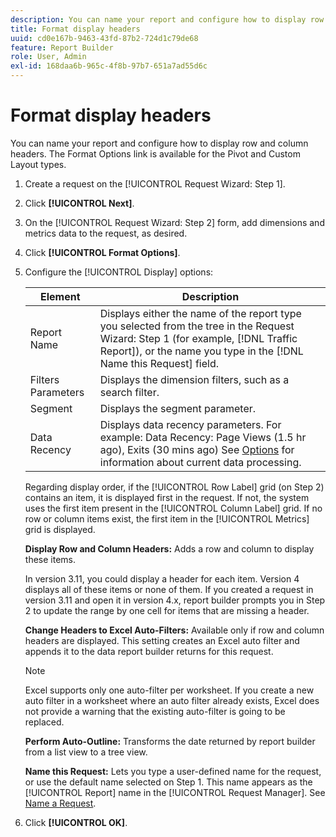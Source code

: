 ```yaml
---
description: You can name your report and configure how to display row and column headers. The Format Options link is available for the Pivot and Custom Layout types.
title: Format display headers
uuid: cd0e167b-9463-43fd-87b2-724d1c79de68
feature: Report Builder
role: User, Admin
exl-id: 168daa6b-965c-4f8b-97b7-651a7ad55d6c
---
```

# Format display headers

You can name your report and configure how to display row and column headers. The Format Options link is available for the Pivot and Custom Layout types.

1. Create a request on the [!UICONTROL Request Wizard: Step 1].
1. Click **[!UICONTROL Next]**.
1. On the [!UICONTROL Request Wizard: Step 2] form, add dimensions and metrics data to the request, as desired.
1. Click **[!UICONTROL Format Options]**.
1. Configure the [!UICONTROL Display] options:

   | Element| Description|
   |--- |--- |
   |Report Name|Displays either the name of the report type you selected from the tree in the  Request Wizard: Step 1 (for example, [!DNL Traffic Report]), or the name you type in the [!DNL Name this Request] field.|
   |Filters Parameters|Displays the dimension filters, such as a search filter.|
   |Segment|Displays the segment parameter.|
   |Data Recency|Displays data recency parameters. For example:    Data Recency: Page Views (1.5 hr ago), Exits (30 mins ago)  See [Options](/help/analyze/report-builder/options.md) for information about current data processing.|

   Regarding display order, if the [!UICONTROL Row Label] grid (on Step 2) contains an item, it is displayed first in the request. If not, the system uses the first item present in the [!UICONTROL Column Label] grid. If no row or column items exist, the first item in the [!UICONTROL Metrics] grid is displayed.

   **Display Row and Column Headers:** Adds a row and column to display these items.

   In version 3.11, you could display a header for each item. Version 4 displays all of these items or none of them. If you created a request in version 3.11 and open it in version 4.x, report builder prompts you in Step 2 to update the range by one cell for items that are missing a header.

   **Change Headers to Excel Auto-Filters:** Available only if row and column headers are displayed. This setting creates an Excel auto filter and appends it to the data report builder returns for this request.

   >[!NOTE]
   >
   >Excel supports only one auto-filter per worksheet. If you create a new auto filter in a worksheet where an auto filter already exists, Excel does not provide a warning that the existing auto-filter is going to be replaced.

   **Perform Auto-Outline:** Transforms the date returned by report builder from a list view to a tree view.

   **Name this Request:** Lets you type a user-defined name for the request, or use the default name selected on Step 1. This name appears as the [!UICONTROL Report] name in the [!UICONTROL Request Manager]. See [Name a Request](/help/analyze/report-builder/layout/name-a-request.md).

1. Click **[!UICONTROL OK]**.
